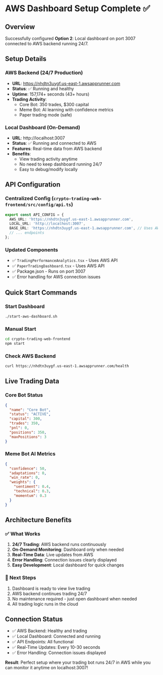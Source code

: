 # AWS Dashboard Setup Complete ✅

## Overview
Successfully configured **Option 2**: Local dashboard on port 3007 connected to AWS backend running 24/7.

## Setup Details

### AWS Backend (24/7 Production)
- **URL**: https://nhdtn3uygf.us-east-1.awsapprunner.com
- **Status**: ✅ Running and healthy
- **Uptime**: 157,174+ seconds (43+ hours)
- **Trading Activity**: 
  - Core Bot: 350 trades, $300 capital
  - Meme Bot: AI learning with confidence metrics
  - Paper trading mode (safe)

### Local Dashboard (On-Demand)
- **URL**: http://localhost:3007
- **Status**: ✅ Running and connected to AWS
- **Features**: Real-time data from AWS backend
- **Benefits**: 
  - View trading activity anytime
  - No need to keep dashboard running 24/7
  - Easy to debug/modify locally

## API Configuration

### Centralized Config (`crypto-trading-web-frontend/src/config/api.ts`)
```typescript
export const API_CONFIG = {
  AWS_URL: 'https://nhdtn3uygf.us-east-1.awsapprunner.com',
  LOCAL_URL: 'http://localhost:3007',
  BASE_URL: 'https://nhdtn3uygf.us-east-1.awsapprunner.com', // Uses AWS by default
  // ... endpoints
};
```

### Updated Components
- ✅ `TradingPerformanceAnalytics.tsx` - Uses AWS API
- ✅ `PaperTradingDashboard.tsx` - Uses AWS API
- ✅ Package.json - Runs on port 3007
- ✅ Error handling for AWS connection issues

## Quick Start Commands

### Start Dashboard
```bash
./start-aws-dashboard.sh
```

### Manual Start
```bash
cd crypto-trading-web-frontend
npm start
```

### Check AWS Backend
```bash
curl https://nhdtn3uygf.us-east-1.awsapprunner.com/health
```

## Live Trading Data

### Core Bot Status
```json
{
  "name": "Core Bot",
  "status": "ACTIVE", 
  "capital": 300,
  "trades": 350,
  "pnl": 0,
  "positions": 350,
  "maxPositions": 3
}
```

### Meme Bot AI Metrics
```json
{
  "confidence": 50,
  "adaptations": 0,
  "win_rate": 0,
  "weights": {
    "sentiment": 0.4,
    "technical": 0.3,
    "momentum": 0.3
  }
}
```

## Architecture Benefits

### ✅ What Works
1. **24/7 Trading**: AWS backend runs continuously
2. **On-Demand Monitoring**: Dashboard only when needed
3. **Real-Time Data**: Live updates from AWS
4. **Error Handling**: Connection issues clearly displayed
5. **Easy Development**: Local dashboard for quick changes

### 🚀 Next Steps
1. Dashboard is ready to view live trading
2. AWS backend continues trading 24/7
3. No maintenance required - just open dashboard when needed
4. All trading logic runs in the cloud

## Connection Status
- ✅ AWS Backend: Healthy and trading
- ✅ Local Dashboard: Connected and running
- ✅ API Endpoints: All functional
- ✅ Real-Time Updates: Every 10-30 seconds
- ✅ Error Handling: Connection issues displayed

**Result**: Perfect setup where your trading bot runs 24/7 in AWS while you can monitor it anytime on localhost:3007! 